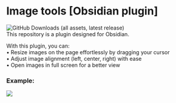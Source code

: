 # Image tools [Obsidian plugin]

![GitHub Downloads (all assets, latest release)](https://img.shields.io/github/downloads/Hosstell/image-tools-obsidian-plugin/latest/total?style=for-the-badge&logo=github)  
This repository is a plugin designed for Obsidian.

With this plugin, you can:  
• Resize images on the page effortlessly by dragging your cursor  
• Adjust image alignment (left, center, right) with ease  
• Open images in full screen for a better view  


### Example:
![](https://raw.githubusercontent.com/Hosstell/image-tools-obsidian-plugin/refs/heads/main/static/result.gif)

